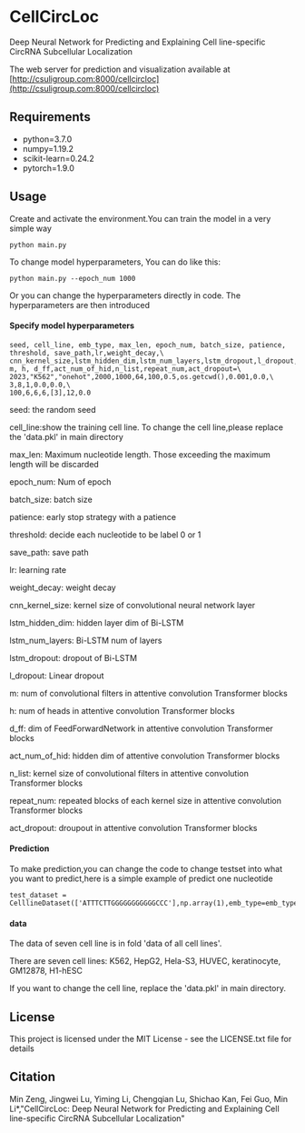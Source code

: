 # CellCircLoc 

Deep Neural Network for Predicting and Explaining Cell line-specific CircRNA Subcellular Localization 

The web server for prediction and visualization available at [http://csuligroup.com:8000/cellcircloc](http://csuligroup.com:8000/cellcircloc)


## Requirements

- python=3.7.0
- numpy=1.19.2
- scikit-learn=0.24.2
- pytorch=1.9.0


## Usage

Create and activate the environment.You can train the model in a very simple way

    python main.py


To change model hyperparameters, You can do like this:

    python main.py --epoch_num 1000

Or you can change the hyperparameters directly in code.
The hyperparameters are then introduced


#### Specify model hyperparameters

    seed, cell_line, emb_type, max_len, epoch_num, batch_size, patience, threshold, save_path,lr,weight_decay,\
    cnn_kernel_size,lstm_hidden_dim,lstm_num_layers,lstm_dropout,l_dropout,\
    m, h, d_ff,act_num_of_hid,n_list,repeat_num,act_dropout=\
    2023,"K562","onehot",2000,1000,64,100,0.5,os.getcwd(),0.001,0.0,\
    3,8,1,0.0,0.0,\
    100,6,6,6,[3],12,0.0


seed: the random seed

cell_line:show the training cell line. To change the cell line,please replace the 'data.pkl' in main directory

max_len: Maximum nucleotide length. Those exceeding the maximum length will be discarded

epoch_num: Num of epoch

batch_size: batch size

patience: early stop strategy with a patience

threshold: decide each nucleotide to be label 0 or 1

save_path: save path

lr: learning rate

weight_decay: weight decay

cnn_kernel_size: kernel size of convolutional neural network layer

lstm_hidden_dim: hidden layer dim of Bi-LSTM

lstm_num_layers: Bi-LSTM num of layers

lstm_dropout: dropout of Bi-LSTM

l_dropout: Linear dropout

m: num of convolutional filters in attentive convolution Transformer blocks

h: num of heads in attentive convolution Transformer blocks

d_ff: dim of FeedForwardNetwork in attentive convolution Transformer blocks

act_num_of_hid: hidden dim of attentive convolution Transformer blocks

n_list: kernel size of convolutional filters in attentive convolution Transformer blocks

repeat_num: repeated blocks of each kernel size in attentive convolution Transformer blocks

act_dropout: droupout in attentive convolution Transformer blocks



#### Prediction

To make prediction,you can change the code to change testset into what you want to predict,here is a simple example of predict one nucleotide

    test_dataset = CelllineDataset(['ATTTCTTGGGGGGGGGGGCCC'],np.array(1),emb_type=emb_type,max_len=max_len)


#### data	

The data of seven cell line is in fold 'data of all cell lines'.


There are seven cell lines:
K562, HepG2, Hela-S3, HUVEC, keratinocyte,
GM12878, H1-hESC


If you want to change the cell line, replace the 'data.pkl' in main directory.


## License

This project is licensed under the MIT License - see the LICENSE.txt file for details



## Citation

Min Zeng, Jingwei Lu, Yiming Li, Chengqian Lu, Shichao Kan, Fei Guo, Min Li*,"CellCircLoc: Deep Neural Network for Predicting and Explaining Cell line-specific CircRNA Subcellular Localization"

  
  
  
  

